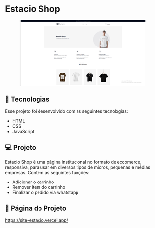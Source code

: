 
# Estacio Shop

<div align="center">
    <img src="./.github/image.png" width="80%">
</div>

## 🚀 Tecnologias
Esse projeto foi desenvolvido com as seguintes tecnologias:
- HTML
- CSS
- JavaScript

## 💻 Projeto
Estacio Shop é uma página institucional no formato de eccomerce, responsiva, para usar em diversos tipos de micros, pequenas e médias empresas. Contém as seguintes funções:  

- Adicionar o carrinho 
- Remover item do carrinho
- Finalizar o pedido via whatstapp

## 📄 Página do Projeto
https://site-estacio.vercel.app/

 
